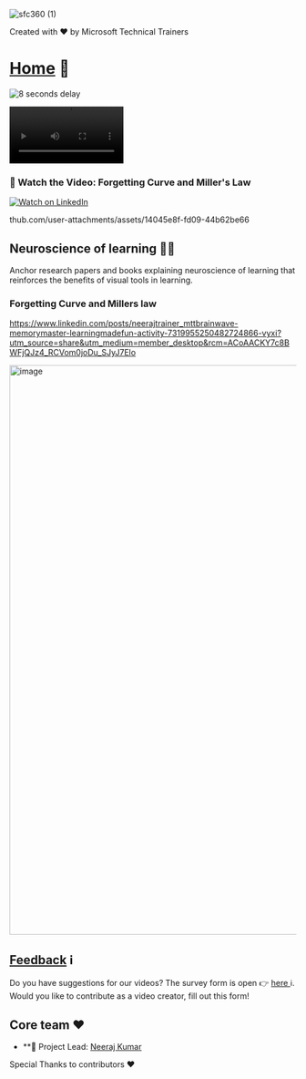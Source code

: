

![sfc360 (1)](https://github.com/user-attachments/assets/f56ba8fa-156a-4c5a-a548-7898dc1dfff2)

Created with ❤️ by Microsoft Technical Trainers

# <a href="README.md">Home</a> 🏡

![8 seconds delay](https://github.com/user-attachments/assets/7c216923-187e-4e5d-9134-384694a9676b)



<video width="200" controls autoplay loop>
  <source src="brainwavemusic.mp4" type="video/mp4">
  Your browser does not support the video tag.
</video>


### 🎥 Watch the Video: Forgetting Curve and Miller's Law
[![Watch on LinkedIn](https://img.shields.io/badge/Watch%20on-LinkedIn-blue?style=for-the-badge&logo=linkedin)](https://www.linkedin.com/posts/neerajtrainer_mttbrainwave-memorymaster-learningmadefun-activity-7319955250482724866-vyxi)

thub.com/user-attachments/assets/14045e8f-fd09-44b62be66



## Neuroscience of learning 👩‍🏫
Anchor research papers and books explaining neuroscience of learning that reinforces the benefits of visual tools in learning.

### Forgetting Curve and Millers law
https://www.linkedin.com/posts/neerajtrainer_mttbrainwave-memorymaster-learningmadefun-activity-7319955250482724866-vyxi?utm_source=share&utm_medium=member_desktop&rcm=ACoAACKY7c8BWFjQJz4_RCVom0joDu_SJyJ7Elo

<img width="1400" height="1000" alt="image" src="https://github.com/user-attachments/assets/14045e8f-fd09-44b6-9d97-45b58262be66" />



## [Feedback](https://aka.ms/BrainwaveFeedback) ℹ️
Do you have suggestions for our videos? The survey form is open 👉 [here ](https://aka.ms/BrainwaveFeedback)ℹ️.
Would you like to contribute as a video creator, fill out this form!

## Core team ❤️

* **🙏 Project Lead: [Neeraj Kumar](https://www.linkedin.com/in/neerajtrainer/)

Special Thanks to contributors ❤️

